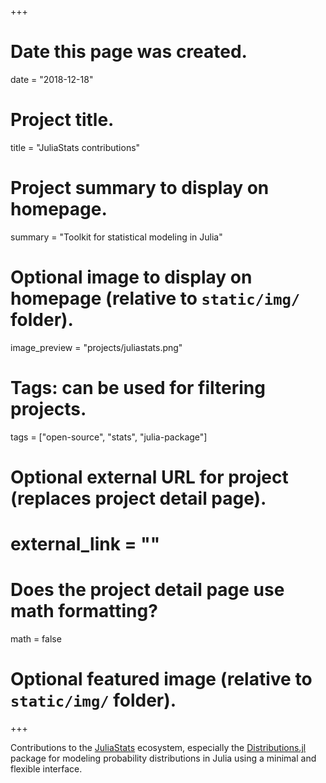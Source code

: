 +++
# Date this page was created.
date = "2018-12-18"

# Project title.
title = "JuliaStats contributions"

# Project summary to display on homepage.
summary = "Toolkit for statistical modeling in Julia"

# Optional image to display on homepage (relative to `static/img/` folder).
image_preview = "projects/juliastats.png"

# Tags: can be used for filtering projects.
tags = ["open-source", "stats", "julia-package"]

# Optional external URL for project (replaces project detail page).
# external_link = ""

# Does the project detail page use math formatting?
math = false

# Optional featured image (relative to `static/img/` folder).

+++

Contributions to the [JuliaStats](https://juliastats.github.io) ecosystem,
especially the [Distributions.jl](https://github.com/JuliaStats/Distributions.jl)
package for modeling probability distributions in Julia using a minimal
and flexible interface.
